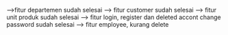 -->fitur departemen sudah selesai
--> fitur customer sudah selesai
--> fitur unit produk sudah selesai
--> fitur login, register dan deleted accont change password sudah selesai
--> fitur employee, kurang delete
